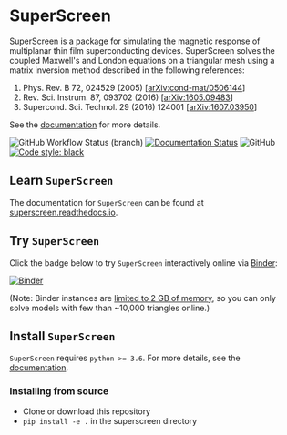 # SuperScreen

SuperScreen is a package for simulating the magnetic response of multiplanar thin film
superconducting devices. SuperScreen solves the coupled Maxwell's and London equations
on a triangular mesh using a matrix inversion method described in the following references:

1. Phys. Rev. B 72, 024529 (2005) [[arXiv:cond-mat/0506144](https://arxiv.org/abs/cond-mat/0506144)]
2. Rev. Sci. Instrum. 87, 093702 (2016) [[arXiv:1605.09483](https://arxiv.org/abs/1605.09483)]
3. Supercond. Sci. Technol. 29 (2016) 124001 [[arXiv:1607.03950](https://arxiv.org/abs/1607.03950)]

See the [documentation](https://superscreen.readthedocs.io/en/latest/) for more details.

![GitHub Workflow Status (branch)](https://img.shields.io/github/workflow/status/loganbvh/superscreen/lint-and-test/main) [![Documentation Status](https://readthedocs.org/projects/superscreen/badge/?version=latest)](https://superscreen.readthedocs.io/en/latest/?badge=latest) ![GitHub](https://img.shields.io/github/license/loganbvh/superscreen) [![Code style: black](https://img.shields.io/badge/code%20style-black-000000.svg)](https://github.com/psf/black)


## Learn `SuperScreen`

The documentation for `SuperScreen` can be found at [superscreen.readthedocs.io](https://superscreen.readthedocs.io/en/latest/).

## Try `SuperScreen`

Click the badge below to try `SuperScreen` interactively online via [Binder](https://mybinder.org/):

[![Binder](https://mybinder.org/badge_logo.svg)](https://mybinder.org/v2/gh/loganbvh/superscreen/HEAD?filepath=docs%2Fnotebooks)

(Note: Binder instances are [limited to 2 GB of memory](https://mybinder.readthedocs.io/en/latest/about/about.html#how-much-memory-am-i-given-when-using-binder), so you can only solve models with few than ~10,000 triangles online.)

## Install `SuperScreen`

`SuperScreen` requires `python >= 3.6`. For more details, see the
[documentation](https://superscreen.readthedocs.io/en/latest/).

### Installing from source

- Clone or download this repository
- `pip install -e .` in the superscreen directory
